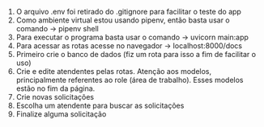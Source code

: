 1) O arquivo .env foi retirado do .gitignore para facilitar o teste do app
2) Como ambiente virtual estou usando pipenv, então basta usar o comando -> pipenv shell
3) Para executar o programa basta usar o comando -> uvicorn main:app
4) Para acessar as rotas acesse no navegador -> localhost:8000/docs
5) Primeiro crie o banco de dados (fiz um rota para isso a fim de facilitar o uso)
6) Crie e edite atendentes pelas rotas. Atenção aos modelos, principalmente referentes ao role (área de trabalho). Esses modelos estão no fim da página.
7) Crie novas solicitações
8) Escolha um atendente para buscar as solicitações
9) Finalize alguma solicitação